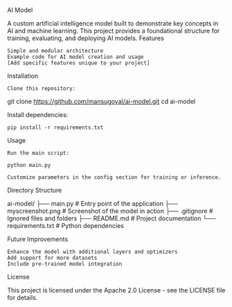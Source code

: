 AI Model

A custom artificial intelligence model built to demonstrate key concepts in AI and machine learning. This project provides a foundational structure for training, evaluating, and deploying AI models.
Features

    Simple and modular architecture
    Example code for AI model creation and usage
    [Add specific features unique to your project]

Installation

    Clone this repository:

git clone https://github.com/mansugoyal/ai-model.git
cd ai-model

Install dependencies:

    pip install -r requirements.txt

Usage

    Run the main script:

    python main.py

    Customize parameters in the config section for training or inference.

Directory Structure

ai-model/
├── main.py             # Entry point of the application
├── myscreenshot.png    # Screenshot of the model in action
├── .gitignore          # Ignored files and folders
├── README.md           # Project documentation
└── requirements.txt    # Python dependencies

Future Improvements

    Enhance the model with additional layers and optimizers
    Add support for more datasets
    Include pre-trained model integration

License

This project is licensed under the Apache 2.0 License - see the LICENSE file for details.

